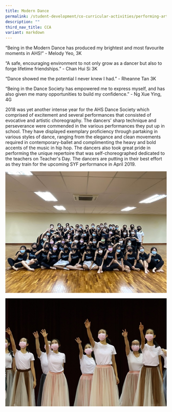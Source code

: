 ```yaml
---
title: Modern Dance
permalink: /student-development/co-curricular-activities/performing-arts-groups/modern-dance/
description: ""
third_nav_title: CCA
variant: markdown
---
```



“Being in the Modern Dance has produced my brightest and most favourite moments in AHS!” - Melody Yeo, 3K

“A safe, encouraging environment to not only grow as a dancer but also to forge lifetime friendships.” - Chan Hui Si 3K

“Dance showed me the potential I never knew I had.” - Rheanne Tan 3K

“Being in the Dance Society has empowered me to express myself, and has also given me many opportunities to build my confidence.” - 
Ng Xue Ying, 4G


2018 was yet another intense year for the AHS Dance Society which comprised of excitement and several performances that consisted of evocative and artistic choreography. The dancers' sharp technique and perseverance were commended in the various performances they put up in school. They have displayed exemplary proficiency through partaking in various styles of dance, ranging from the elegance and clean movements required in contemporary-ballet and complimenting the heavy and bold accents of the music in hip hop. The dancers also took great pride in performing the unique repertoire that was self-choreographed dedicated to the teachers on Teacher's Day.
The dancers are putting in their best effort as they train for the upcoming SYF performance in April 2019.

![](/images/Student%20Development/CCA/Modern%20Dance/2022_Modern_Dance_02.jpg)

![](/images/Student%20Development/CCA/Modern%20Dance/2022_Modern_Dance_01.jpg)